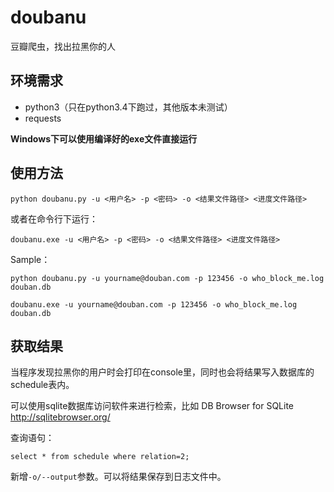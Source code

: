 # doubanu
豆瓣爬虫，找出拉黑你的人

## 环境需求
- python3（只在python3.4下跑过，其他版本未测试）
- requests

**Windows下可以使用编译好的exe文件直接运行**

## 使用方法

`python doubanu.py -u <用户名> -p <密码> -o <结果文件路径> <进度文件路径>`

或者在命令行下运行：

`doubanu.exe -u <用户名> -p <密码> -o <结果文件路径> <进度文件路径>`

Sample：

`python doubanu.py -u yourname@douban.com -p 123456 -o who_block_me.log douban.db`

`doubanu.exe -u yourname@douban.com -p 123456 -o who_block_me.log douban.db`

## 获取结果

当程序发现拉黑你的用户时会打印在console里，同时也会将结果写入数据库的schedule表内。

可以使用sqlite数据库访问软件来进行检索，比如 DB Browser for SQLite http://sqlitebrowser.org/ 

查询语句：

`select * from schedule where relation=2;`

新增`-o/--output`参数。可以将结果保存到日志文件中。

